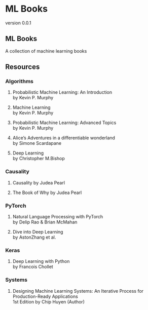 # ML Books


version 0.0.1

## ML Books

A collection of machine learning books


## Resources 

### Algorithms

1. Probabilistic Machine Learning: An Introduction  
by Kevin P. Murphy

2. Machine Learning  
by Kevin P. Murphy

3. Probabilistic Machine Learning: Advanced Topics  
by Kevin P. Murphy

4. Alice’s Adventures in a differentiable wonderland  
by Simone Scardapane

5. Deep Learning  
   by Christopher M.Bishop

### Causality  
1. Causality
   by Judea Pearl

2. The Book of Why
   by Judea Pearl
   

### PyTorch

1. Natural Language Processing with PyTorch  
by Delip Rao & Brian McMahan

2. Dive into Deep Learning  
by AstonZhang et al.

### Keras
1. Deep Learning with Python  
by Francois Chollet

### Systems

1. Designing Machine Learning Systems: An Iterative Process for Production-Ready Applications  
1st Edition
by Chip Huyen (Author)





